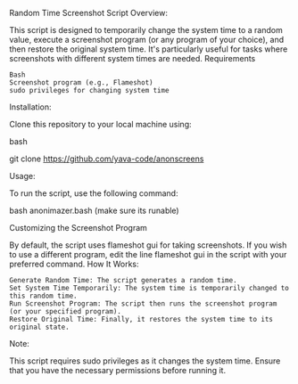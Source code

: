 Random Time Screenshot Script
Overview:

This script is designed to temporarily change the system time to a random value, execute a screenshot program (or any program of your choice), and then restore the original system time. It's particularly useful for tasks where screenshots with different system times are needed.
Requirements

    Bash
    Screenshot program (e.g., Flameshot)
    sudo privileges for changing system time

Installation:

Clone this repository to your local machine using:

bash

git clone https://github.com/yava-code/anonscreens

Usage:

To run the script, use the following command:

bash anonimazer.bash
(make sure its runable)

Customizing the Screenshot Program

By default, the script uses flameshot gui for taking screenshots. If you wish to use a different program, edit the line flameshot gui in the script with your preferred command.
How It Works:

    Generate Random Time: The script generates a random time.
    Set System Time Temporarily: The system time is temporarily changed to this random time.
    Run Screenshot Program: The script then runs the screenshot program (or your specified program).
    Restore Original Time: Finally, it restores the system time to its original state.

Note:

This script requires sudo privileges as it changes the system time. Ensure that you have the necessary permissions before running it.
